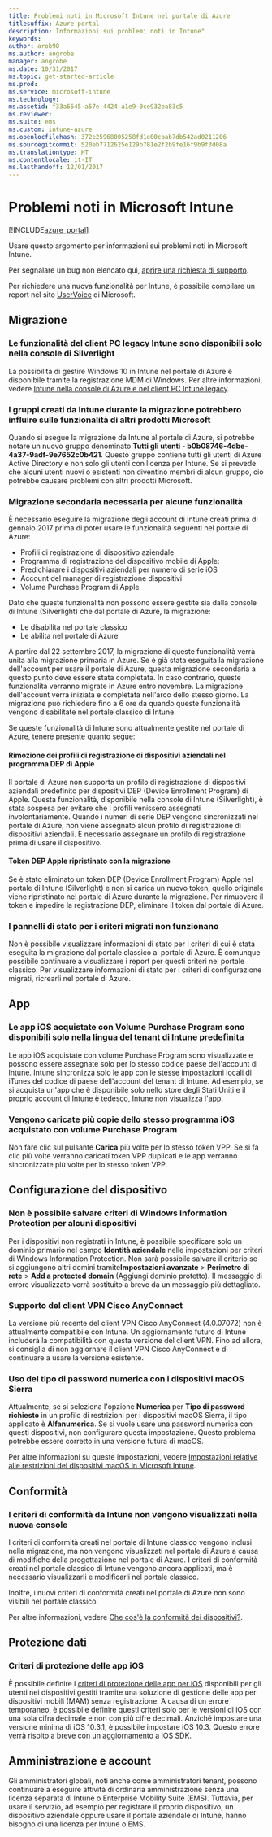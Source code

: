 ```yaml
---
title: Problemi noti in Microsoft Intune nel portale di Azure
titlesuffix: Azure portal
description: Informazioni sui problemi noti in Intune"
keywords: 
author: arob98
ms.author: angrobe
manager: angrobe
ms.date: 10/31/2017
ms.topic: get-started-article
ms.prod: 
ms.service: microsoft-intune
ms.technology: 
ms.assetid: f33a6645-a57e-4424-a1e9-0ce932ea83c5
ms.reviewer: 
ms.suite: ems
ms.custom: intune-azure
ms.openlocfilehash: 372e25968005258fd1e00cbab7db542ad0211206
ms.sourcegitcommit: 520eb7712625e129b781e2f2b9fe16f9b9f3d08a
ms.translationtype: HT
ms.contentlocale: it-IT
ms.lasthandoff: 12/01/2017
---
```

# <a name="known-issues-in-microsoft-intune"></a>Problemi noti in Microsoft Intune


[!INCLUDE[azure_portal](./includes/azure_portal.md)]


Usare questo argomento per informazioni sui problemi noti in Microsoft Intune.

Per segnalare un bug non elencato qui, [aprire una richiesta di supporto](get-support.md).

Per richiedere una nuova funzionalità per Intune, è possibile compilare un report nel sito [UserVoice](https://microsoftintune.uservoice.com/forums/291681-ideas/category/189016-azure-admin-console) di Microsoft.

## <a name="migration"></a>Migrazione

### <a name="intune-legacy-pc-client-features-are-only-available-in-the-silverlight-console"></a>Le funzionalità del client PC legacy Intune sono disponibili solo nella console di Silverlight

La possibilità di gestire Windows 10 in Intune nel portale di Azure è disponibile tramite la registrazione MDM di Windows. Per altre informazioni, vedere [Intune nella console di Azure e nel client PC Intune legacy](https://docs.microsoft.com/intune-classic/deploy-use/intune-on-azure).

### <a name="groups-created-by-intune-during-migration-might-affect-functionality-of-other-microsoft-products"></a>I gruppi creati da Intune durante la migrazione potrebbero influire sulle funzionalità di altri prodotti Microsoft

Quando si esegue la migrazione da Intune al portale di Azure, si potrebbe notare un nuovo gruppo denominato **Tutti gli utenti - b0b08746-4dbe-4a37-9adf-9e7652c0b421**. Questo gruppo contiene tutti gli utenti di Azure Active Directory e non solo gli utenti con licenza per Intune. Se si prevede che alcuni utenti nuovi o esistenti non diventino membri di alcun gruppo, ciò potrebbe causare problemi con altri prodotti Microsoft.

### <a name="secondary-migration-required-for-select-capabilities"></a>Migrazione secondaria necessaria per alcune funzionalità

È necessario eseguire la migrazione degli account di Intune creati prima di gennaio 2017 prima di poter usare le funzionalità seguenti nel portale di Azure:

- Profili di registrazione di dispositivo aziendale
- Programma di registrazione del dispositivo mobile di Apple:
- Predichiarare i dispositivi aziendali per numero di serie iOS
- Account del manager di registrazione dispositivi
- Volume Purchase Program di Apple

Dato che queste funzionalità non possono essere gestite sia dalla console di Intune (Silverlight) che dal portale di Azure, la migrazione:
- Le disabilita nel portale classico
- Le abilita nel portale di Azure  

A partire dal 22 settembre 2017, la migrazione di queste funzionalità verrà unita alla migrazione primaria in Azure. Se è già stata eseguita la migrazione dell'account per usare il portale di Azure, questa migrazione secondaria a questo punto deve essere stata completata. In caso contrario, queste funzionalità verranno migrate in Azure entro novembre. La migrazione dell'account verrà iniziata e completata nell'arco dello stesso giorno. La migrazione può richiedere fino a 6 ore da quando queste funzionalità vengono disabilitate nel portale classico di Intune.

Se queste funzionalità di Intune sono attualmente gestite nel portale di Azure, tenere presente quanto segue:

#### <a name="removes-default-corporate-device-enrollment-profiles-in-apple-dep"></a>Rimozione dei profili di registrazione di dispositivi aziendali nel programma DEP di Apple
Il portale di Azure non supporta un profilo di registrazione di dispositivi aziendali predefinito per dispositivi DEP (Device Enrollment Program) di Apple. Questa funzionalità, disponibile nella console di Intune (Silverlight), è stata sospesa per evitare che i profili venissero assegnati involontariamente. Quando i numeri di serie DEP vengono sincronizzati nel portale di Azure, non viene assegnato alcun profilo di registrazione di dispositivi aziendali. È necessario assegnare un profilo di registrazione prima di usare il dispositivo.

#### <a name="apple-dep-token-restored-with-migration"></a>Token DEP Apple ripristinato con la migrazione

Se è stato eliminato un token DEP (Device Enrollment Program) Apple nel portale di Intune (Silverlight) e non si carica un nuovo token, quello originale viene ripristinato nel portale di Azure durante la migrazione. Per rimuovere il token e impedire la registrazione DEP, eliminare il token dal portale di Azure.

### <a name="status-blades-for-migrated-policies-do-not-work"></a>I pannelli di stato per i criteri migrati non funzionano

Non è possibile visualizzare informazioni di stato per i criteri di cui è stata eseguita la migrazione dal portale classico al portale di Azure. È comunque possibile continuare a visualizzare i report per questi criteri nel portale classico. Per visualizzare informazioni di stato per i criteri di configurazione migrati, ricrearli nel portale di Azure.

## <a name="apps"></a>App

### <a name="ios-volume-purchased-apps-only-available-in-default-intune-tenant-language"></a>Le app iOS acquistate con Volume Purchase Program sono disponibili solo nella lingua del tenant di Intune predefinita
Le app iOS acquistate con volume Purchase Program sono visualizzate e possono essere assegnate solo per lo stesso codice paese dell'account di Intune. Intune sincronizza solo le app con le stesse impostazioni locali di iTunes del codice di paese dell'account del tenant di Intune. Ad esempio, se si acquista un'app che è disponibile solo nello store degli Stati Uniti e il proprio account di Intune è tedesco, Intune non visualizza l'app.

### <a name="multiple-copies-of-the-same-ios-volume-purchase-program-are-uploaded"></a>Vengono caricate più copie dello stesso programma iOS acquistato con volume Purchase Program
Non fare clic sul pulsante **Carica** più volte per lo stesso token VPP. Se si fa clic più volte verranno caricati token VPP duplicati e le app verranno sincronizzate più volte per lo stesso token VPP.

<!-- ## Groups -->

## <a name="device-configuration"></a>Configurazione del dispositivo

### <a name="you-cannot-save-a-windows-information-protection-policy-for-some-devices"></a>Non è possibile salvare criteri di Windows Information Protection per alcuni dispositivi

Per i dispositivi non registrati in Intune, è possibile specificare solo un dominio primario nel campo **Identità aziendale** nelle impostazioni per criteri di Windows Information Protection.
Non sarà possibile salvare il criterio se si aggiungono altri domini tramite**Impostazioni avanzate** > **Perimetro di rete** > **Add a protected domain** (Aggiungi dominio protetto). Il messaggio di errore visualizzato verrà sostituito a breve da un messaggio più dettagliato.

### <a name="cisco-anyconnect-vpn-client-support"></a>Supporto del client VPN Cisco AnyConnect

La versione più recente del client VPN Cisco AnyConnect (4.0.07072) non è attualmente compatibile con Intune.
Un aggiornamento futuro di Intune includerà la compatibilità con questa versione del client VPN. Fino ad allora, si consiglia di non aggiornare il client VPN Cisco AnyConnect e di continuare a usare la versione esistente.

### <a name="using-the-numeric-password-type-with-macos-sierra-devices"></a>Uso del tipo di password numerica con i dispositivi macOS Sierra

Attualmente, se si seleziona l'opzione **Numerica** per **Tipo di password richiesto** in un profilo di restrizioni per i dispositivi macOS Sierra, il tipo applicato è **Alfanumerica**. Se si vuole usare una password numerica con questi dispositivi, non configurare questa impostazione.
Questo problema potrebbe essere corretto in una versione futura di macOS.

Per altre informazioni su queste impostazioni, vedere [Impostazioni relative alle restrizioni dei dispositivi macOS in Microsoft Intune](device-restrictions-macos.md).

## <a name="compliance"></a>Conformità

### <a name="compliance-policies-from-intune-do-not-show-up-in-new-console"></a>I criteri di conformità da Intune non vengono visualizzati nella nuova console

I criteri di conformità creati nel portale di Intune classico vengono inclusi nella migrazione, ma non vengono visualizzati nel portale di Azure a causa di modifiche della progettazione nel portale di Azure. I criteri di conformità creati nel portale classico di Intune vengono ancora applicati, ma è necessario visualizzarli e modificarli nel portale classico.

Inoltre, i nuovi criteri di conformità creati nel portale di Azure non sono visibili nel portale classico.

Per altre informazioni, vedere [Che cos'è la conformità dei dispositivi?](device-compliance.md).

<!-- ## Enrollment -->


## <a name="data-protection"></a>Protezione dati

### <a name="ios-app-protection-policies"></a>Criteri di protezione delle app iOS

È possibile definire i [criteri di protezione delle app per iOS](app-protection-policy-settings-ios.md) disponibili per gli utenti nei dispositivi gestiti tramite una soluzione di gestione delle app per dispositivi mobili (MAM) senza registrazione. A causa di un errore temporaneo, è possibile definire questi criteri solo per le versioni di iOS con una sola cifra decimale e non con più cifre decimali. Anziché impostare una versione minima di iOS 10.3.1, è possibile impostare iOS 10.3. Questo errore verrà risolto a breve con un aggiornamento a iOS SDK.


## <a name="administration-and-accounts"></a>Amministrazione e account

Gli amministratori globali, noti anche come amministratori tenant, possono continuare a eseguire attività di ordinaria amministrazione senza una licenza separata di Intune o Enterprise Mobility Suite (EMS). Tuttavia, per usare il servizio, ad esempio per registrare il proprio dispositivo, un dispositivo aziendale oppure usare il portale aziendale di Intune, hanno bisogno di una licenza per Intune o EMS.

<!-- ## Additional items -->
